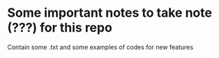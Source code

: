 # Some important notes to take note (???) for this repo

Contain some .txt and some examples of codes for new features
